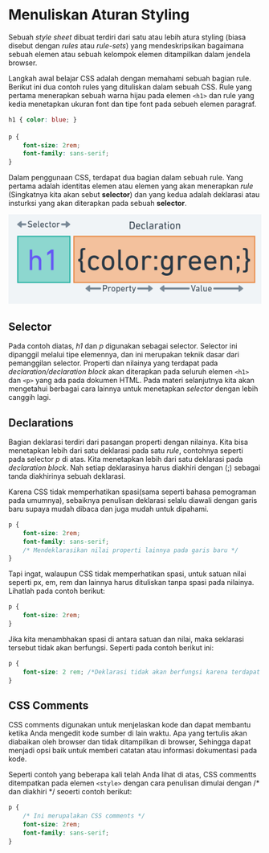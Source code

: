 # Menuliskan Aturan Styling

Sebuah <i>style sheet</i> dibuat terdiri dari satu atau lebih atura styling (biasa disebut dengan <i>rules</i> atau <i>rule-sets</i>) yang mendeskripsikan bagaimana sebuah elemen atau sebuah kelompok elemen ditampilkan dalam jendela browser.

Langkah awal belajar CSS adalah dengan memahami sebuah bagian rule. Berikut ini dua contoh rules yang dituliskan dalam sebuah CSS. Rule yang pertama menerapkan sebuah warna hijau pada elemen ```<h1>``` dan rule yang kedia menetapkan ukuran font dan tipe font pada sebueh elemen paragraf.

```css
h1 { color: blue; }

p {
    font-size: 2rem;
    font-family: sans-serif;
}
```
Dalam penggunaan CSS, terdapat dua bagian dalam sebuah rule. Yang pertama adalah identitas elemen atau elemen yang akan menerapkan <i>rule</i> (Singkatnya kita akan sebut <b>selector</b>) dan yang kedua adalah deklarasi atau insturksi yang akan diterapkan pada sebuah <b>selector</b>.

<p align="center">
<img src="https://github.com/adyuta447/learn-html-css/blob/main/4.%20Pengenalan%20CSS/img/Screenshot%202022-04-27%20012000.png" alt="screenshot">
<p>

## Selector
Pada contoh diatas, <i>h1</i> dan <i>p</i> digunakan sebagai selector. Selector ini dipanggil melalui tipe elemennya, dan ini merupakan teknik dasar dari pemanggilan selector. Properti dan nilainya yang terdapat pada <i>declaration/declaration block</i> akan diterapkan pada seluruh elemen ```<h1>``` dan ```<p>``` yang ada pada dokumen HTML. Pada materi selanjutnya kita akan mengetahui berbagai cara lainnya untuk menetapkan <i>selector</i> dengan lebih canggih lagi.

## Declarations
Bagian deklarasi terdiri dari pasangan properti dengan nilainya. Kita bisa menetapkan lebih dari satu deklarasi pada satu <i>rule</i>, contohnya seperti pada selector <i>p</i> di atas. Kita menetapkan lebih dari satu deklarasi pada <i>declaration block</i>. Nah setiap deklarasinya harus diakhiri dengan (;) sebagai tanda diakhirinya sebuah deklarasi.

Karena CSS tidak memperhatikan spasi(sama seperti bahasa pemograman pada umumnya), sebaiknya penulisan deklarasi selalu diawali dengan garis baru supaya mudah dibaca dan juga mudah untuk dipahami.

```css
p {
    font-size: 2rem;
    font-family: sans-serif;
    /* Mendeklarasikan nilai properti lainnya pada garis baru */
}
```
Tapi ingat, walaupun CSS tidak memperhatikan spasi, untuk satuan nilai seperti px, em, rem dan lainnya harus dituliskan tanpa spasi pada nilainya. Lihatlah pada contoh berikut:

```css
p {
    font-size: 2rem;
}
```

Jika kita menambhakan spasi di antara satuan dan nilai, maka seklarasi tersebut tidak akan berfungsi. Seperti pada contoh berikut ini:

```css 
p {
    font-size: 2 rem; /*Deklarasi tidak akan berfungsi karena terdapat spasi antara nilai dan satuan*/
}
```

## CSS Comments
CSS comments digunakan untuk menjelaskan kode dan dapat membantu ketika Anda mengedit kode sumber di lain waktu. Apa yang tertulis akan diabaikan oleh browser dan tidak ditampilkan di browser, Sehingga dapat menjadi opsi baik untuk memberi catatan atau informasi dokumentasi pada kode.

Seperti contoh yang beberapa kali telah Anda lihat di atas, CSS commentts ditempatkan pada elemen ```<style>``` dengan cara penulisan dimulai dengan /* dan diakhiri */ seoerti contoh berikut:

```css
p {
    /* Ini merupalakan CSS comments */
    font-size: 2rem;
    font-family: sans-serif;
}
```






